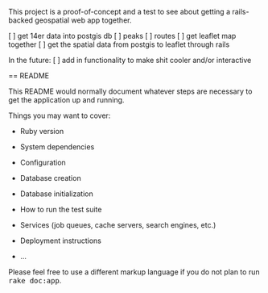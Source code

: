 This project is a proof-of-concept and a test to see about getting a rails-backed geospatial web app together.

[ ] get 14er data into postgis db
  [ ] peaks
  [ ] routes
[ ] get leaflet map together
[ ] get the spatial data from postgis to leaflet through rails


In the future:
[ ] add in functionality to make shit cooler and/or interactive

== README

This README would normally document whatever steps are necessary to get the
application up and running.

Things you may want to cover:

* Ruby version

* System dependencies

* Configuration

* Database creation

* Database initialization

* How to run the test suite

* Services (job queues, cache servers, search engines, etc.)

* Deployment instructions

* ...


Please feel free to use a different markup language if you do not plan to run
<tt>rake doc:app</tt>.
